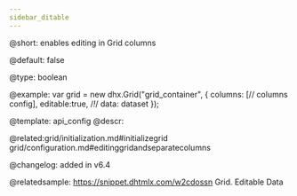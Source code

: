 ```yaml
---
sidebar_ditable
---          
```


@short: enables editing in Grid columns


@default:
false


@type: boolean

@example: 
var grid = new dhx.Grid("grid_container", {
	columns: [// columns config],
	editable:true, /*!*/
	data: dataset
});



@template:	api_config
@descr: 
 

@related:grid/initialization.md#initializegrid
grid/configuration.md#editinggridandseparatecolumns

@changelog: added in v6.4

@relatedsample: https://snippet.dhtmlx.com/w2cdossn	Grid. Editable Data